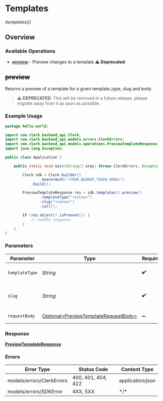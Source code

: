 # Templates
(*templates()*)

## Overview

### Available Operations

* [~~preview~~](#preview) - Preview changes to a template :warning: **Deprecated**

## ~~preview~~

Returns a preview of a template for a given template_type, slug and body

> :warning: **DEPRECATED**: This will be removed in a future release, please migrate away from it as soon as possible.

### Example Usage

```java
package hello.world;

import com.clerk.backend_api.Clerk;
import com.clerk.backend_api.models.errors.ClerkErrors;
import com.clerk.backend_api.models.operations.PreviewTemplateResponse;
import java.lang.Exception;

public class Application {

    public static void main(String[] args) throws ClerkErrors, Exception {

        Clerk sdk = Clerk.builder()
                .bearerAuth("<YOUR_BEARER_TOKEN_HERE>")
            .build();

        PreviewTemplateResponse res = sdk.templates().preview()
                .templateType("<value>")
                .slug("<value>")
                .call();

        if (res.object().isPresent()) {
            // handle response
        }
    }
}
```

### Parameters

| Parameter                                                                                      | Type                                                                                           | Required                                                                                       | Description                                                                                    |
| ---------------------------------------------------------------------------------------------- | ---------------------------------------------------------------------------------------------- | ---------------------------------------------------------------------------------------------- | ---------------------------------------------------------------------------------------------- |
| `templateType`                                                                                 | *String*                                                                                       | :heavy_check_mark:                                                                             | The type of template to preview                                                                |
| `slug`                                                                                         | *String*                                                                                       | :heavy_check_mark:                                                                             | The slug of the template to preview                                                            |
| `requestBody`                                                                                  | [Optional\<PreviewTemplateRequestBody>](../../models/operations/PreviewTemplateRequestBody.md) | :heavy_minus_sign:                                                                             | Required parameters                                                                            |

### Response

**[PreviewTemplateResponse](../../models/operations/PreviewTemplateResponse.md)**

### Errors

| Error Type                | Status Code               | Content Type              |
| ------------------------- | ------------------------- | ------------------------- |
| models/errors/ClerkErrors | 400, 401, 404, 422        | application/json          |
| models/errors/SDKError    | 4XX, 5XX                  | \*/\*                     |